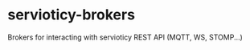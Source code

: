 servioticy-brokers
==================

Brokers for interacting with servioticy REST API (MQTT, WS, STOMP...)
